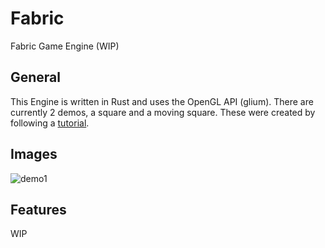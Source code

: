 # Fabric
Fabric Game Engine (WIP)

## General
This Engine is written in Rust and uses the OpenGL API (glium).
There are currently 2 demos, a square and a moving square.
These were created by following a [tutorial](https://github.com/glium/glium/blob/master/book/).

## Images

![demo1](https://github.com/Proton64/Fabric/tree/main/example1.png?raw=true)

## Features
WIP